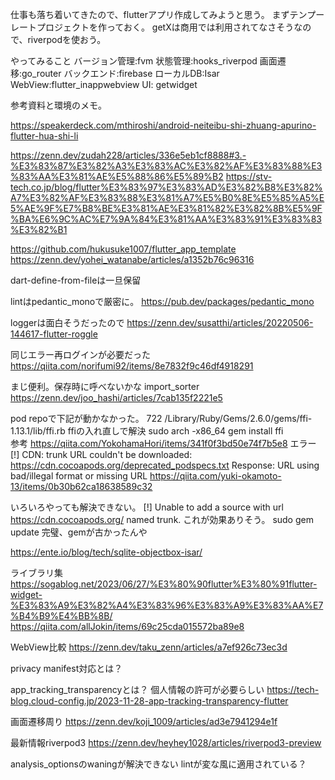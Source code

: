 仕事も落ち着いてきたので、flutterアプリ作成してみようと思う。
まずテンプーレートプロジェクトを作っておく。
getXは商用では利用されてなさそうなので、riverpodを使おう。

やってみること
バージョン管理:fvm
状態管理:hooks_riverpod
画面遷移:go_router
バックエンド:firebase
ローカルDB:Isar
WebView:flutter_inappwebview
UI: getwidget



参考資料と環境のメモ。


https://speakerdeck.com/mthiroshi/android-neiteibu-shi-zhuang-apurino-flutter-hua-shi-li

https://zenn.dev/zudah228/articles/336e5eb1cf8888#3.-%E3%83%87%E3%82%A3%E3%83%AC%E3%82%AF%E3%83%88%E3%83%AA%E3%81%AE%E5%88%86%E5%89%B2
https://stv-tech.co.jp/blog/flutter%E3%83%97%E3%83%AD%E3%82%B8%E3%82%A7%E3%82%AF%E3%83%88%E3%81%A7%E5%B0%8E%E5%85%A5%E5%AE%9F%E7%B8%BE%E3%81%AE%E3%81%82%E3%82%8B%E5%9F%BA%E6%9C%AC%E7%9A%84%E3%81%AA%E3%83%91%E3%83%83%E3%82%B1

https://github.com/hukusuke1007/flutter_app_template
https://zenn.dev/yohei_watanabe/articles/a1352b76c96316

dart-define-from-fileは一旦保留

lintはpedantic_monoで厳密に。
https://pub.dev/packages/pedantic_mono

loggerは面白そうだったので
https://zenn.dev/susatthi/articles/20220506-144617-flutter-roggle


同じエラー再ログインが必要だった
https://qiita.com/norifumi92/items/8e7832f9c46df4918291

まじ便利。保存時に呼べないかな
import_sorter
https://zenn.dev/joo_hashi/articles/7cab135f2221e5

pod repoで下記が動かなかった。
722 /Library/Ruby/Gems/2.6.0/gems/ffi-1.13.1/lib/ffi.rb
ffiの入れ直しで解決
sudo arch -x86_64 gem install ffi    
参考
https://qiita.com/YokohamaHori/items/341f0f3bd50e74f7b5e8
エラー
[!] CDN: trunk URL couldn't be downloaded: https://cdn.cocoapods.org/deprecated_podspecs.txt Response: URL using bad/illegal format or missing URL
https://qiita.com/yuki-okamoto-13/items/0b30b62ca18638589c32

いろいろやっても解決できない。
[!] Unable to add a source with url https://cdn.cocoapods.org/ named trunk.
これが効果ありそう。
sudo gem update
完璧、gemが古かったんや

https://ente.io/blog/tech/sqlite-objectbox-isar/

ライブラリ集
https://sogablog.net/2023/06/27/%E3%80%90flutter%E3%80%91flutter-widget-%E3%83%A9%E3%82%A4%E3%83%96%E3%83%A9%E3%83%AA%E7%B4%B9%E4%BB%8B/
https://qiita.com/allJokin/items/69c25cda015572ba89e8

WebView比較
https://zenn.dev/taku_zenn/articles/a7ef926c73ec3d

privacy manifest対応とは？

app_tracking_transparencyとは？
個人情報の許可が必要らしい
https://tech-blog.cloud-config.jp/2023-11-28-app-tracking-transparency-flutter

画面遷移周り
https://zenn.dev/koji_1009/articles/ad3e7941294e1f

最新情報riverpod3
https://zenn.dev/heyhey1028/articles/riverpod3-preview


analysis_optionsのwaningが解決できない
lintが変な風に適用されている？